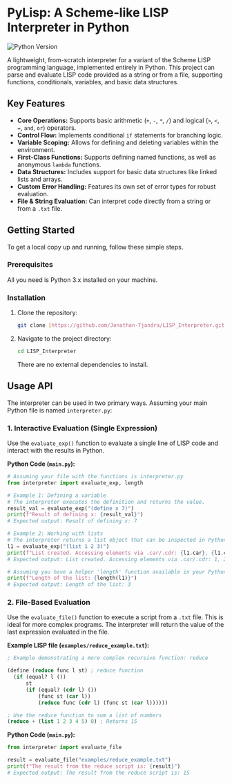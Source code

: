# PyLisp: A Scheme-like LISP Interpreter in Python

![Python Version](https://img.shields.io/badge/python-3.x-blue.svg)

A lightweight, from-scratch interpreter for a variant of the Scheme LISP programming language, implemented entirely in Python. This project can parse and evaluate LISP code provided as a string or from a file, supporting functions, conditionals, variables, and basic data structures.

## Key Features

- **Core Operations:** Supports basic arithmetic (`+`, `-`, `*`, `/`) and logical (`>`, `<`, `=`, `and`, `or`) operators.
- **Control Flow:** Implements conditional `if` statements for branching logic.
- **Variable Scoping:** Allows for defining and deleting variables within the environment.
- **First-Class Functions:** Supports defining named functions, as well as anonymous `lambda` functions.
- **Data Structures:** Includes support for basic data structures like linked lists and arrays.
- **Custom Error Handling:** Features its own set of error types for robust evaluation.
- **File & String Evaluation:** Can interpret code directly from a string or from a `.txt` file.

## Getting Started

To get a local copy up and running, follow these simple steps.

### Prerequisites

All you need is Python 3.x installed on your machine.

### Installation

1.  Clone the repository:
    ```sh
    git clone [https://github.com/Jonathan-Tjandra/LISP_Interpreter.git](https://github.com/Jonathan-Tjandra/LISP_Interpreter.git)
    ```
2.  Navigate to the project directory:
    ```sh
    cd LISP_Interpreter
    ```
    There are no external dependencies to install.

## Usage API

The interpreter can be used in two primary ways. Assuming your main Python file is named `interpreter.py`:

### 1. Interactive Evaluation (Single Expression)

Use the `evaluate_exp()` function to evaluate a single line of LISP code and interact with the results in Python.

**Python Code (`main.py`):**
```python
# Assuming your file with the functions is interpreter.py
from interpreter import evaluate_exp, length

# Example 1: Defining a variable
# The interpreter executes the definition and returns the value.
result_val = evaluate_exp("(define x 7)")
print(f"Result of defining x: {result_val}")
# Expected output: Result of defining x: 7

# Example 2: Working with lists
# The interpreter returns a list object that can be inspected in Python.
l1 = evaluate_exp("(list 1 2 3)")
print(f"List created. Accessing elements via .car/.cdr: {l1.car}, {l1.cdr.car}, {l1.cdr.cdr.car}")
# Expected output: List created. Accessing elements via .car/.cdr: 1, 2, 3

# Assuming you have a helper 'length' function available in your Python code
print(f"Length of the list: {length(l1)}")
# Expected output: Length of the list: 3
```

### 2. File-Based Evaluation

Use the `evaluate_file()` function to execute a script from a `.txt` file. This is ideal for more complex programs. The interpreter will return the value of the last expression evaluated in the file.

**Example LISP file (`examples/reduce_example.txt`):**
```lisp
; Example demonstrating a more complex recursive function: reduce

(define (reduce func l st) ; reduce function
  (if (equal? l ())
      st
      (if (equal? (cdr l) ())
          (func st (car l))
          (reduce func (cdr l) (func st (car l))))))

; Use the reduce function to sum a list of numbers
(reduce + (list 1 2 3 4 5) 0) ; Returns 15
```

**Python Code (`main.py`):**
```python
from interpreter import evaluate_file

result = evaluate_file("examples/reduce_example.txt")
print(f"The result from the reduce script is: {result}")
# Expected output: The result from the reduce script is: 15
```